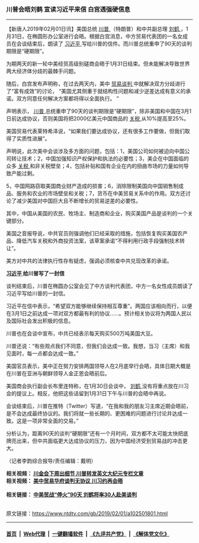 ### 川普会晤刘鹤 宣读习近平来信 白宫透强硬信息
------------------------

<div class="post_content">
 <p>
  【新唐人2019年02月01日讯】美国总统
  <a href="https://www.ntdtv.com/gb/川普.htm">
   川普
  </a>
  （特朗普）和中共副总理
  <a href="https://www.ntdtv.com/gb/刘鹤.htm">
   刘鹤
  </a>
  ，1月31日，在椭圆形办公室进行会晤。根据白宫消息，中方贸易代表团的一名女成员在会谈结束后，朗读了
  <a href="https://www.ntdtv.com/gb/习近平.htm">
   习近平
  </a>
  写给川普的信件。而川普总统重申了90天的谈判期限是“硬期限”。
 </p>
 <p>
  为期两天的新一轮中美经贸高级别磋商会晤于1月31日结束。但未能解决导致世界两大经济体分歧的最棘手问题。
 </p>
 <p>
  随后，白宫发布声明称，在过去两天内，美中
  <a href="https://www.ntdtv.com/gb/贸易谈判.htm">
   贸易谈判
  </a>
  中就解决双方分歧进行了“富有成效”的讨论， “美国尤其侧重于就结构性问题和减少逆差达成有意义的承诺。双方同意任何解决方案都将得以全面执行。 ”
 </p>
 <p>
  声明表示，
  <a href="https://www.ntdtv.com/gb/川普.htm">
   川普
  </a>
  总统重申了90天的谈判期限是“硬期限”，除非美国和中国在3月1日前达成协议，否则美国将把2000亿美元中国商品的
  <a href="https://www.ntdtv.com/gb/关税.htm">
   关税
  </a>
  从10%提高至25%。
 </p>
 <p>
  美国贸易代表莱特希泽说，“如果我们要达成协议，还有很多工作要做，但我们取得了实质性进展”。
 </p>
 <p>
  声明说，此次美中会谈涉及多方面的问题，包括：1，美国公司如何被迫向中国公司转让技术；2，中国加强知识产权保护和执法的必要性；3，美企在中国面临的众多
  <a href="https://www.ntdtv.com/gb/关税.htm">
   关税
  </a>
  和非关税壁垒；4，包括补贴和国有企业在内的扭曲市场的力量如何导致产能过剩。
 </p>
 <p>
  5，中国网路窃取美国商业财产造成的损害；6，消除限制美国向中国销售制成品、服务和农业的市场壁垒和关税；7，货币在中美贸易关系中的作用。双方还讨论了减少美国对中国巨大且不断增长的贸易逆差的必要性。
 </p>
 <p>
  其中，中国从美国的农民、牧场主、制造商和企业，购买美国产品是谈判的一个关键部分。
 </p>
 <p>
  美国之音报导说，中共官员则强调他们已经采取的措施，包括恢复购买美国农产品、降低汽车关税和外商投资法案，该草案承诺“不得利用行政手段强制技术转让”。
 </p>
 <p>
  美方对中共的法律执行性存有疑虑，强调必须核查中共兑现改革的承诺。
 </p>
 <p>
  <strong>
   <a href="https://www.ntdtv.com/gb/习近平.htm">
    习近平
   </a>
   给川普写了一封信
  </strong>
 </p>
 <p>
  谈判结束后，川普在椭圆办公室会见了中方谈判代表团，中方一名女性成员朗读了习近平写给川普的一封信。
 </p>
 <p>
  习近平在信中表示，“希望双方能够继续保持相互尊重”。两国应该相向而行，以便在3月1日之前达成一项对双方都最有利的协议……。预计相关协议将为两国人民以及国际社会发出积极的信息。
 </p>
 <p>
  川普也在会谈中宣布，中共已经表示每天购买500万吨美国大豆。
 </p>
 <p>
  川普还说：“有些观点我们不同意，但我们会达成一致。我想，当习（主席）和我见面时，每一点都会达成一致。”
 </p>
 <p>
  美国官员表示，美中正在努力安排两国领导人在2月底举行会晤，具体日期大概是在川普在亚洲与朝鲜领导人金正恩会晤前后。
 </p>
 <p>
  美国商会执行副会长布里连特称，在1月30日会谈中，
  <a href="https://www.ntdtv.com/gb/刘鹤.htm">
   刘鹤
  </a>
  没有将重点放在川习会的提议上。相反，他把这些话留到1月31日下午与川普的会晤中再说。
 </p>
 <p>
  会谈结束后，川普在推特（Twitter）写道，“在我和我的朋友习主席近期会晤前，是不会达成最终协议的。我们将就一些长期的、更困难的问题进行讨论并达成一致。这是一项非常全面的交易。”
 </p>
 <p>
  分析认为，距离90天的谈判“硬期限”还有一个月时间，双方都不太可能太快把底牌亮出来，但中共面临更大达成协议的压力，因为中国经济受到贸易战的冲击更大。
 </p>
 <p>
  （记者李韵综合报导/责任编辑：戴明）
 </p>
 <p>
  <strong>
   相关视频：
   <a href="https://www.ntdtv.com/b5/2019/01/31/a102501705.html">
    川金会下周出细节 川普转发英文大纪元专栏文章
   </a>
   <br>
    相关视频：
    <a href="https://www.ntdtv.com/b5/2019/02/01/a102501775.html">
     美中贸易华府谈判无协议 川习约再会晤
    </a>
   </br>
  </strong>
  <br/>
  <strong>
   相关链接：
   <a href="https://www.ntdtv.com/b5/2018/12/04/a1401912.html">
    中美贸战“停火”90天 刘鹤将率30人赴美谈判
   </a>
  </strong>
 </p>
 <div class="single_ad">
 </div>
</div>

<br/>原文链接：https://www.ntdtv.com/gb/2019/02/01/a102501801.html


------------------------
#### [首页](https://github.com/gfw-breaker/banned-news/blob/master/README.md) &nbsp;|&nbsp; [Web代理](https://github.com/labour-camp/helloworld) &nbsp;|&nbsp; [一键翻墙软件](https://github.com/gfw-breaker/nogfw/blob/master/README.md) &nbsp;|&nbsp; [《九评共产党》](https://github.com/gfw-breaker/9ping.md/blob/master/README.md#九评之一评共产党是什么) &nbsp;|&nbsp; [《解体党文化》](https://github.com/gfw-breaker/jtdwh.md/blob/master/README.md#绪论)


